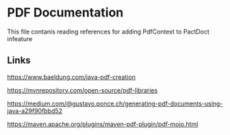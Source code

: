 PDF Documentation
==============

This file contanis reading references for adding PdfContext to PactDoct infeature

Links
----

https://www.baeldung.com/java-pdf-creation

https://mvnrepository.com/open-source/pdf-libraries

https://medium.com/@gustavo.ponce.ch/generating-pdf-documents-using-java-a29f90fbbd52

https://maven.apache.org/plugins/maven-pdf-plugin/pdf-mojo.html